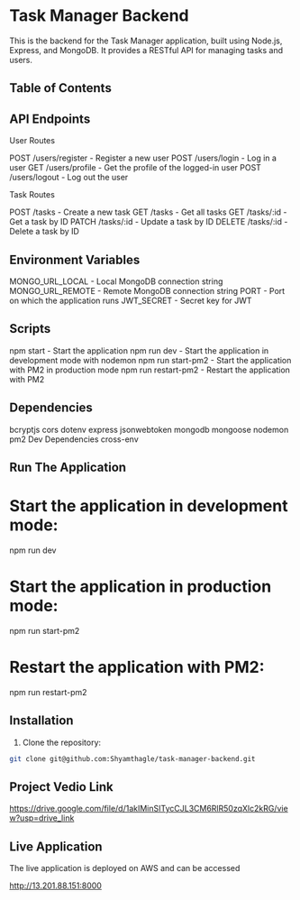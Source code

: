 # Task Manager Backend

This is the backend for the Task Manager application, built using Node.js, Express, and MongoDB. It provides a RESTful API for managing tasks and users.

## Table of Contents

## API Endpoints

User Routes

POST /users/register - Register a new user
POST /users/login - Log in a user
GET /users/profile - Get the profile of the logged-in user
POST /users/logout - Log out the user

Task Routes

POST /tasks - Create a new task
GET /tasks - Get all tasks
GET /tasks/:id - Get a task by ID
PATCH /tasks/:id - Update a task by ID
DELETE /tasks/:id - Delete a task by ID

## Environment Variables

MONGO_URL_LOCAL - Local MongoDB connection string
MONGO_URL_REMOTE - Remote MongoDB connection string
PORT - Port on which the application runs
JWT_SECRET - Secret key for JWT

## Scripts

npm start - Start the application
npm run dev - Start the application in development mode with nodemon
npm run start-pm2 - Start the application with PM2 in production mode
npm run restart-pm2 - Restart the application with PM2

## Dependencies

bcryptjs
cors
dotenv
express
jsonwebtoken
mongodb
mongoose
nodemon
pm2
Dev Dependencies
cross-env

## Run The Application

# Start the application in development mode:

npm run dev

# Start the application in production mode:

npm run start-pm2

# Restart the application with PM2:

npm run restart-pm2

## Installation

1. Clone the repository:

```sh
git clone git@github.com:Shyamthagle/task-manager-backend.git

```

## Project Vedio Link

https://drive.google.com/file/d/1akIMinSITycCJL3CM6RlR50zqXlc2kRG/view?usp=drive_link

## Live Application

The live application is deployed on AWS and can be accessed

http://13.201.88.151:8000
